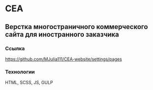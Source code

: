# CEA

## Верстка многостраничного коммерческого сайта для иностранного заказчика

### Ссылка 

https://github.com/MJulia111/CEA-website/settings/pages

### Технологии

HTML, SCSS, JS, GULP
